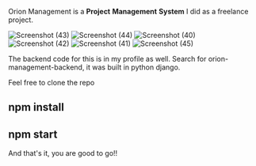 Orion Management is a **Project** **Management** **System**  I did as a freelance project.

![Screenshot (43)](https://github.com/Anuragchandra221/Orion-Project-Management-System/assets/66366665/ffef2745-b527-44fe-a114-527923aef34f)
![Screenshot (44)](https://github.com/Anuragchandra221/Orion-Project-Management-System/assets/66366665/d5d77309-8699-4473-aef4-9cd1eac33bad)
![Screenshot (40)](https://github.com/Anuragchandra221/Orion-Project-Management-System/assets/66366665/279a3679-ae4f-4ad7-878e-6b2c5be10878)
![Screenshot (42)](https://github.com/Anuragchandra221/Orion-Project-Management-System/assets/66366665/8fe2f670-373c-438f-9185-3223f92b84f5)
![Screenshot (41)](https://github.com/Anuragchandra221/Orion-Project-Management-System/assets/66366665/1a6682b5-f78d-481e-a1ce-e0226da84f01)
![Screenshot (45)](https://github.com/Anuragchandra221/Orion-Project-Management-System/assets/66366665/97ddcce9-ddd6-47ca-bdfc-40335a5942d6)

The backend code for this is in my profile as well. Search for orion-management-backend, it was built in python django.

Feel free to clone the repo
 
 ## npm install
 ## npm start
 
 And that's it, you are good to go!!
